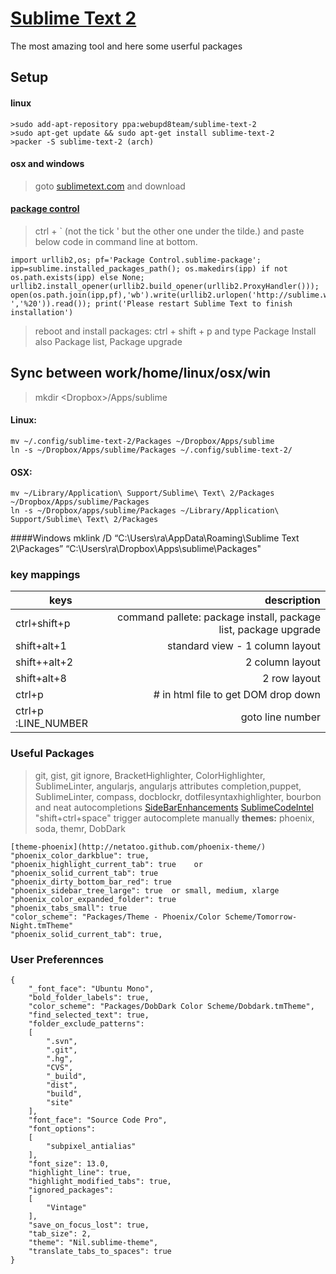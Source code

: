 [Sublime Text 2](http://www.sublimetext.com/2)
=======================================
The most amazing tool and here some userful packages
## Setup
#### linux
    >sudo add-apt-repository ppa:webupd8team/sublime-text-2
    >sudo apt-get update && sudo apt-get install sublime-text-2
    >packer -S sublime-text-2 (arch)
    
#### osx and windows
   >goto [sublimetext.com](http://www.sublimetext.com/2) and download
   
#### [package control](http://wbond.net/sublime_packages/package_control)
> ctrl + ` (not the tick ' but the other one under the tilde.) and paste below code in command line at bottom. 
```
import urllib2,os; pf='Package Control.sublime-package'; ipp=sublime.installed_packages_path(); os.makedirs(ipp) if not os.path.exists(ipp) else None; urllib2.install_opener(urllib2.build_opener(urllib2.ProxyHandler())); open(os.path.join(ipp,pf),'wb').write(urllib2.urlopen('http://sublime.wbond.net/'+pf.replace(' ','%20')).read()); print('Please restart Sublime Text to finish installation')
```
>reboot and install packages: 
>ctrl + shift + p and type Package Install  also Package list,  Package upgrade

## Sync between work/home/linux/osx/win
>mkdir &lt;Dropbox&gt;/Apps/sublime
#### Linux:
    mv ~/.config/sublime-text-2/Packages ~/Dropbox/Apps/sublime
    ln -s ~/Dropbox/Apps/sublime/Packages ~/.config/sublime-text-2/
#### OSX:
    mv ~/Library/Application\ Support/Sublime\ Text\ 2/Packages ~/Dropbox/Apps/sublime/Packages
    ln -s ~/Dropbox/apps/sublime/Packages ~/Library/Application\ Support/Sublime\ Text\ 2/Packages
####Windows
    mklink /D “C:\Users\ra\AppData\Roaming\Sublime Text 2\Packages” “C:\Users\ra\Dropbox\Apps\sublime\Packages"

### key mappings

| keys                   |   description|
|----------------------- | -----------: |
|ctrl+shift+p            |   command pallete: package install, package list, package upgrade|
|shift+alt+1             |   standard view - 1 column layout|
|shift++alt+2            |   2 column layout|
|shift+alt+8             |   2 row layout |
|ctrl+p                  |   #  in html file to get DOM drop down|
| ctrl+p :LINE_NUMBER    |      goto line number|

### Useful Packages
>git, gist, git ignore, BracketHighlighter, ColorHighlighter, SublimeLinter, 
>angularjs, angularjs attributes completion,puppet, SublimeLinter, 
>compass, docblockr, dotfilesyntaxhighlighter, bourbon and neat autocompletions
>[SideBarEnhancements](https://github.com/titoBouzout/SideBarEnhancements)
>[SublimeCodeIntel](https://github.com/Kronuz/SublimeCodeIntel) "shift+ctrl+space"  trigger autocomplete manually
__themes:__ phoenix, soda, themr, DobDark
```
[theme-phoenix](http://netatoo.github.com/phoenix-theme/) 
"phoenix_color_darkblue": true,
"phoenix_highlight_current_tab": true    or "phoenix_solid_current_tab": true
"phoenix_dirty_bottom_bar_red": true
"phoenix_sidebar_tree_large": true  or small, medium, xlarge
"phoenix_color_expanded_folder": true
"phoenix_tabs_small": true
"color_scheme": "Packages/Theme - Phoenix/Color Scheme/Tomorrow-Night.tmTheme"
"phoenix_solid_current_tab": true,
```
### User Preferennces
```
{
    "_font_face": "Ubuntu Mono",
	"bold_folder_labels": true,
	"color_scheme": "Packages/DobDark Color Scheme/Dobdark.tmTheme",
	"find_selected_text": true,
	"folder_exclude_patterns":
	[
		".svn",
		".git",
		".hg",
		"CVS",
		"_build",
		"dist",
		"build",
		"site"
	],
	"font_face": "Source Code Pro",
	"font_options":
	[
		"subpixel_antialias"
	],
	"font_size": 13.0,
	"highlight_line": true,
	"highlight_modified_tabs": true,
	"ignored_packages":
	[
		"Vintage"
	],
	"save_on_focus_lost": true,
	"tab_size": 2,
	"theme": "Nil.sublime-theme",
	"translate_tabs_to_spaces": true
}
```